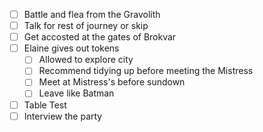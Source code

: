 - [ ] Battle and flea from the Gravolith
- [ ] Talk for rest of journey or skip
- [ ] Get accosted at the gates of Brokvar
- [ ] Elaine gives out tokens
	- [ ] Allowed to explore city
	- [ ] Recommend tidying up before meeting the Mistress
	- [ ] Meet at Mistress's before sundown
	- [ ] Leave like Batman
- [ ] Table Test
- [ ] Interview the party
